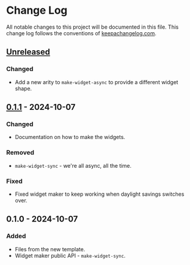 # Change Log
All notable changes to this project will be documented in this file. This change log follows the conventions of [keepachangelog.com](http://keepachangelog.com/).

## [Unreleased]
### Changed
- Add a new arity to `make-widget-async` to provide a different widget shape.

## [0.1.1] - 2024-10-07
### Changed
- Documentation on how to make the widgets.

### Removed
- `make-widget-sync` - we're all async, all the time.

### Fixed
- Fixed widget maker to keep working when daylight savings switches over.

## 0.1.0 - 2024-10-07
### Added
- Files from the new template.
- Widget maker public API - `make-widget-sync`.

[Unreleased]: https://sourcehost.site/your-name/hello-clojure/compare/0.1.1...HEAD
[0.1.1]: https://sourcehost.site/your-name/hello-clojure/compare/0.1.0...0.1.1
